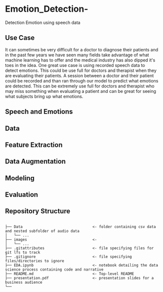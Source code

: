 # Emotion_Detection-
Detection Emotion using speech data





## Use Case 
It can sometimes be very difficult for a doctor to diagnose their patients and in the past few years we have seen many fields take advantage of what machine learning has to offer and the medical industry has also dipped it's toes in the idea. One great use case is using recorded speech data to detect emotions. This could be use full for doctors and therapist when they are evaluating their patients. A session between a doctor and their patient could be recorded and than ran through our model to predict what emotions are detected. This can be extremely use full for doctors and therapist who may miss something when evaluating a patient and can be great for seeing what subjects bring up what emotions. 


## Speech and Emotions 





## Data


## Feature Extraction 

## Data Augmentation 

## Modeling 

## Evaluation 





## Repository Structure

```

├── Data                                <- folder containing csv data and nested subfolder of audio data
│   └── ...
├── images                              <- 
│   └── ...
├── .gitattributes                      <- file specifying files for git lfs to track
├── .gitignore                          <- file specifying files/directories to ignore
├── EDA.ipynb                           <- notebook detailing the data science process containing code and narrative
├── README.md                           <- Top-level README
├── presentation.pdf                    <- presentation slides for a business audience
└── 